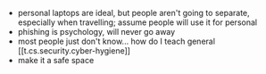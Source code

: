 
- personal laptops are ideal, but people aren't going to separate, especially when travelling; assume people will use it for personal
- phishing is psychology, will never go away
- most people just don't know... how do I teach general [[t.cs.security.cyber-hygiene]]
- make it a safe space